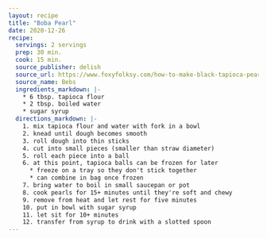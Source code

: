 ```yaml
---
layout: recipe
title: "Boba Pearl"
date: 2020-12-26
recipe:
  servings: 2 servings
  prep: 30 min.
  cook: 15 min.
  source_publisher: delish
  source_url: https://www.foxyfolksy.com/how-to-make-black-tapioca-pearls/#wprm-recipe-container-14533
  source_name: Bebs
  ingredients_markdown: |-
    * 6 tbsp. tapioca flour
    * 2 tbsp. boiled water
    * sugar syrup
  directions_markdown: |-
    1. mix tapioca flour and water with fork in a bowl
    2. knead until dough becomes smooth
    3. roll dough into thin sticks
    4. cut into small pieces (smaller than straw diameter)
    5. roll each piece into a ball
    6. at this point, tapioca balls can be frozen for later
      * freeze on a tray so they don't stick together
      * can combine in bag once frozen
    7. bring water to boil in small saucepan or pot
    8. cook pearls for 15+ minutes until they're soft and chewy
    9. remove from heat and let rest for five minutes
    10. put in bowl with sugar syrup
    11. let sit for 10+ minutes
    12. transfer from syrup to drink with a slotted spoon
---
```

